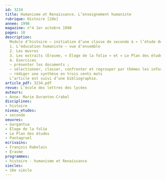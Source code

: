 ```yaml
---
id: 3234
title: Humanisme et Renaissance. L’enseignement humaniste 
rubrique: Histoire [2de]
annee: 1998
magazine: n°4 1er octobre 1998
pages: 10
description: 
  Module d’histoire – initiation d’une classe de seconde à « l’étude de documents » sur un thème commun aux programmes d’histoire et de lettres – l’enseignement humaniste…
  1. L’éducation humaniste – vue d’ensemble
  2. Les œuvres
  3. Les extraits (Érasme, « Éloge de la folie » et « Le Plan des études » ; Rabelais, « Gargantua », « Pantagruel ») situés dans leur contexte
  4. Exercices
  – présenter les documents ;
  – sélectionner, classer, confronter et regrouper par thèmes les informations utiles au traitement du sujet – premier thème – critique des méthodes de l’enseignement scolastique ; deuxième thème – le projet éducatif des humanistes ;
  – rédiger une synthèse en trois cents mots
  L’article est suivi d’une bibliographie.
article_pdf: 3234.pdf
revue: L’école des lettres des lycées
auteurs:
- Anne- Marie Duranton-Crabol
disciplines:
- histoire
niveau_etudes:
- seconde
oeuvres:
- Gargantua
- Éloge de la folie
- Le Plan des études
- Pantagruel
ecrivains:
- François Rabelais
- Érasme
programmes:
- histoire - humanisme et Renaissance
siecles:
- 16e siècle
---
```

